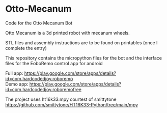 # Otto-Mecanum
Code for the Otto Mecanum Bot

Otto Mecanum is a 3d printed robot with mecanum wheels.

STL files and assembly instructions are to be found on printables (once I complete the entry)

This repository contains the micropython files for the bot and the interface files for the EoboRemo control app for android

Full app: https://play.google.com/store/apps/details?id=com.hardcodedjoy.roboremo  
Demo app: https://play.google.com/store/apps/details?id=com.hardcodedjoy.roboremofree  

The project uses ht16k33.mpy courtest of smittytone https://github.com/smittytone/HT16K33-Python/tree/main/mpy  
